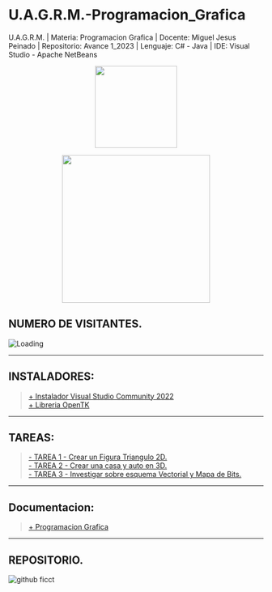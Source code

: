 # U.A.G.R.M.-Programacion_Grafica

U.A.G.R.M. | Materia: Programacion Grafica | Docente: Miguel Jesus Peinado | Repositorio: Avance 1_2023 | Lenguaje: C# - Java | IDE: Visual Studio - Apache NetBeans

<p align="center"><img src="https://user-images.githubusercontent.com/36086876/146686931-7454e35d-a44b-422f-84c6-c3645d235ad3.png" width="162"></p>
<p align="center"><img src="https://user-images.githubusercontent.com/36086876/148548585-d4259cff-b909-48de-8d48-c41a7ba2cab3.png" width="292"></p>

## NUMERO DE VISITANTES.

<img align="left" src = "https://profile-counter.glitch.me/U.A.G.R.M.-Programacion_Grafica-C_sharp-Java/count.svg" alt ="Loading"> <br>

---
## INSTALADORES:
> [+ Instalador Visual Studio Community 2022](https://visualstudio.microsoft.com/es/vs/community/)<br>
> [+ Libreria OpenTK]()<br>

---
## TAREAS:

> [- TAREA 1 - Crear un Figura Triangulo 2D.](https://github.com/uagrm-developer-community-sw/U.A.G.R.M.-Programacion_Grafica/tree/main/Tareas/1.%20Tarea%20I/Triangulo_2D_S)<br>
> [- TAREA 2 - Crear una casa y auto en 3D.](https://github.com/uagrm-developer-community-sw/U.A.G.R.M.-Programacion_Grafica/tree/main/Tareas/2.%20Tarea%20II/Casa_Auto_3D)<br>
> [- TAREA 3 - Investigar sobre esquema Vectorial y Mapa de Bits.](https://1drv.ms/w/s!ArQLL-6st4rhyikjF02hJZXkHYkx?e=SSjiol)<br>

---
## Documentacion:
> [+ Programacion Grafica]()<br>


---

## REPOSITORIO.
![github ficct](https://user-images.githubusercontent.com/36086876/119494544-69bc6900-bd2f-11eb-8c42-810b19ede512.png)
